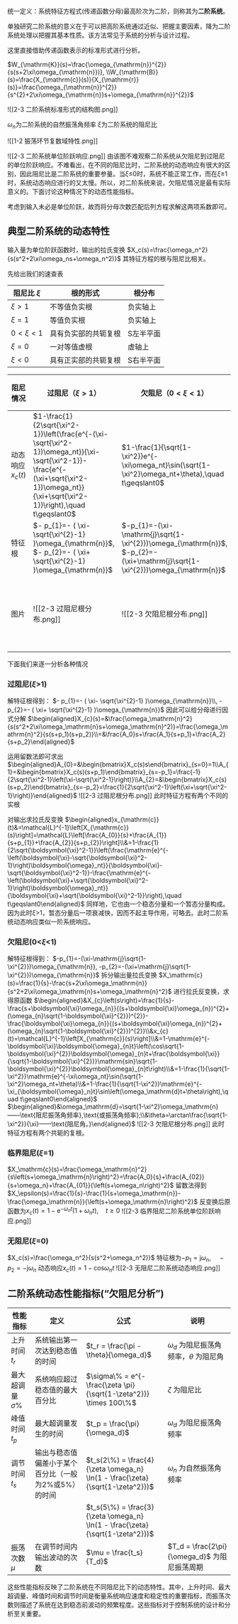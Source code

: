 统一定义：系统特征方程式(传递函数分母)最高阶次为二阶，则称其为**二阶系统**。

单独研究二阶系统的意义在于可以把高阶系统通过近似、把握主要因素，降为二阶系统处理以把握其基本性质。该方法常见于系统的分析与设计过程。

这里直接借助传递函数表示的标准形式进行分析。

$W_{\mathrm{K}}(s)=\frac{\omega_{\mathrm{n}}^{2}}{s(s+2\xi\omega_{\mathrm{n}})}, \\W_{\mathrm{B}}(s)=\frac{X_{\mathrm{c}}(s)}{X_{\mathrm{r}}(s)}=\frac{\omega_{\mathrm{n}}^{2}}{s^{2}+2\xi\omega_{\mathrm{n}}s+\omega_{\mathrm{n}}^{2}}$

![[2-3 二阶系统标准形式的结构图.png]]

$\omega_n$为二阶系统的自然振荡角频率
$\xi$为二阶系统的阻尼比

![[1-2 振荡环节复数域特性.png]] 


![[2-3 二阶系统单位阶跃响应.png]]
由该图不难观察二阶系统从欠阻尼到过阻尼的单位阶跃响应。不难看出，在不同的阻尼比时，二阶系统的动态响应有很大的区别，因此阻尼比是二阶系统的重要参量。当$\xi$≤0时，系统不能正常工作，而在$\xi$≥1时，系统动态响应进行的又太慢。所以，对二阶系统来说，欠阻尼情况是最有实际意义的。下面讨论这种情况下的动态性能指标。

考虑到输入未必是单位阶跃，故而将分母次数匹配后列方程求解这两项系数即可。

## 典型二阶系统的动态特性

输入量为单位阶跃函数时，输出的拉氏变换
$X_c(s)=\frac{\omega_n^2}{s(s^2+2\xi\omega_ns+\omega_n^2)}$
其特征方程的根与阻尼比相关。

先给出我们的速查表

| 阻尼比 $\xi$ | 根的形式               | 根分布       |
|-------------|------------------------|--------------|
| $\xi > 1$   | 不等值负实根           | 负实轴上     |
| $\xi = 1$   | 等值负实根             | 负实轴上     |
| $0 < \xi < 1$ | 具有负实部的共轭复根 | S左半平面    |
| $\xi = 0$   | 一对等值虚根           | 虚轴上       |
| $\xi < 0$   | 具有正实部的共轭复根   | S右半平面    |

| 阻尼情况          | 过阻尼（$\xi > 1$）                                                                                                                                                                          | 欠阻尼（$0 < \xi < 1$）                                                                                                           | 临界阻尼（$\xi = 1$）                                   | 无阻尼（$\xi = 0$）                                        |
| ------------- | --------------------------------------------------------------------------------------------------------------------------------------------------------------------------------------- | ---------------------------------------------------------------------------------------------------------------------------- | ------------------------------------------------- | ----------------------------------------------------- |
| 动态响应 $x_c(t)$ | $1-\frac{1}{2\sqrt{\xi^2-1}}\left(\frac{e^{-(\xi-\sqrt{\xi^2-1})\omega_nt}}{\xi-\sqrt{\xi^2-1}}-\frac{e^{-(\xi+\sqrt{\xi^2-1})\omega_nt}}{\xi+\sqrt{\xi^2-1}}\right),\quad t\geqslant0$ | $1-\frac{1}{\sqrt{1-\xi^2}}e^{-\xi\omega_nt}\sin(\sqrt{1-\xi^2}\omega_nt+\theta),\quad t\geqslant0$                          | $1-e^{-\omega_nt}(1+\omega_nt),\quad t\geqslant0$ | $1-\cos\omega_nt$                                     |
| 特征根           | $- p_{1}=- ( \xi- \sqrt{\xi^{2}-1} )\omega_{\mathrm{n}}$, $- p_{2}=- ( \xi+ \sqrt{\xi^{2}-1} )\omega_{\mathrm{n}}$                                                                      | $-p_{1}=-(\xi-\mathrm{j}\sqrt{1-\xi^{2}})\omega_{\mathrm{n}}$, $-p_{2}=-(\xi+\mathrm{j}\sqrt{1-\xi^{2}})\omega_{\mathrm{n}}$ | $-p_1=-p_2=-\omega_n$                             | $-p_1=\mathrm{j}\omega_n$, $-p_2=-\mathrm{j}\omega_n$ |
| 图片            | ![[2-3 过阻尼根分布.png]]                                                                                                                                                                     | ![[2-3 欠阻尼根分布.png]]                                                                                                          | ![[2-3 临界阻尼二阶系统单位阶跃响应.png]]                       | ![[2-3 无阻尼二阶系统动态响应.png]]                              |

下面我们来逐一分析各种情况
### 过阻尼($\xi$>1)

解特征根得到：
$- p_{1}=- ( \xi- \sqrt{\xi^{2}-1} )\omega_{\mathrm{n}}\\, - p_{2}=- ( \xi+ \sqrt{\xi^{2}-1} )\omega_{\mathrm{n}}$
因此可以给分母进行因式分解
$\begin{aligned}X_{c}(s)=&\frac{\omega_\mathrm{n}^2}{s(s^2+2\xi\omega_\mathrm{n}s+\omega_\mathrm{n}^2)}=\frac{\omega_\mathrm{n}^2}{s(s+p_1)(s+p_2)}\\=&\frac{A_0}s+\frac{A_1}{s+p_1}+\frac{A_2}{s+p_2}\end{aligned}$

运用留数法即可求出
$\begin{aligned}A_{0}=&\begin{bmatrix}X_c(s)s\end{bmatrix}_{s=0}=1\\A_{1}=&\begin{bmatrix}X_c(s)(s+p_1)\end{bmatrix}_{s=-p_1}=\frac{-1}{2\sqrt{\xi^2-1}\left(\xi-\sqrt{\xi^2-1}\right)}\\A_{2}=&\begin{bmatrix}X_c(s)(s+p_2)\end{bmatrix}_{s=-p_2}=\frac{1}{2\sqrt{\xi^2-1}\left(\xi+\sqrt{\xi^2-1}\right)}\end{aligned}$
![[2-3 过阻尼根分布.png]]
此时特征方程有两个不同的实根

对输出求拉氏反变换
$\begin{aligned}x_{\mathrm{c}}(t)&=\mathcal{L}^{-1}\left[X_{\mathrm{c}}(s)\right]=\mathcal{L}\left[\frac{A_{0}}{s}+\frac{A_{1}}{s+p_{1}}+\frac{A_{2}}{s+p_{2}}\right]\\&=1-\frac{1}{2\sqrt{\boldsymbol{\xi}^2-1}}\left(\frac{\mathrm{e}^{-\left(\boldsymbol{\xi}-\sqrt{\boldsymbol{\xi}^2-1}\right)\boldsymbol{\omega}_nt}}{\boldsymbol{\xi}-\sqrt{\boldsymbol{\xi}^2-1}}-\frac{\mathrm{e}^{-\left(\boldsymbol{\xi}+\sqrt{\boldsymbol{\xi}^2-1}\right)\boldsymbol{\omega}_nt}}{\boldsymbol{\xi}+\sqrt{\boldsymbol{\xi}^2-1}}\right),\quad t\geqslant0\end{aligned}$
同样地，它也由一个稳态分量和一个暂态分量构成。
因为此时$\xi$>1，暂态分量后一项衰减快，因而不起主导作用，可略去。此时二阶系统动态响应类似一阶系统响应。

### 欠阻尼(0<$\xi$<1)

解特征根得到：
$-p_{1}=-(\xi-\mathrm{j}\sqrt{1-\xi^{2}})\omega_{\mathrm{n}}, -p_{2}=-(\xi+\mathrm{j}\sqrt{1-\xi^{2}})\omega_{\mathrm{n}}$
拆分输出量拉氏变换
$X_\mathrm{c}(s)=\frac{1}{s}-\frac{s+2\xi\omega_\mathrm{n}}{s^2+2\xi\omega_\mathrm{n}s+\omega_\mathrm{n}^2}$
进行拉氏反变换，求得原函数
$\begin{aligned}&X_{c}\left(s\right)=\frac{1}{s}-\frac{s+\boldsymbol{\xi}\omega_{n}}{(s+\boldsymbol{\xi}\omega_{n})^{2}+(\omega_{n}\sqrt{1-\boldsymbol{\xi}^{2}})^{2}}-\frac{\boldsymbol{\xi}\omega_{n}}{(s+\boldsymbol{\xi}\omega_{n})^{2}+(\omega_{n}\sqrt{1-\boldsymbol{\xi}^{2}})^{2}}\\&x_{c}(t)=\mathcal{L}^{-1}\left[X_{\mathrm{c}}(s)\right]\\&=1-\mathrm{e}^{-\boldsymbol{\xi}\boldsymbol{\omega}_{n}t}\left(\cos\sqrt{1-\boldsymbol{\xi}^{2}}\boldsymbol{\omega}_{n}t+\frac{\boldsymbol{\xi}}{\sqrt{1-\boldsymbol{\xi}^{2}}}\mathrm{sin}\sqrt{1-\boldsymbol{\xi}^{2}}\boldsymbol{\omega}_{n}t\right)\\&=1-\frac{1}{\sqrt{1-\xi^2}}\mathrm{e}^{-\xi\omega_nt}\sin(\sqrt{1-\xi^2}\omega_nt+\theta)\\&=1-\frac{1}{\sqrt{1-\xi^2}}\mathrm{e}^{-\xi_{\boldsymbol{\omega}_n}t}\sin\left(\omega_\mathrm{d}t+\theta\right),\quad t\geqslant0\end{aligned}$
$\begin{aligned}&\omega_\mathrm{d}=\sqrt{1-\xi^2}\omega_\mathrm{n}——\text{阻尼振荡角频率},\text{或振荡角频率};\\&\theta=\arctan\frac{\sqrt{1-\xi^2}}{\xi}——\text{阻尼角。}\end{aligned}$
![[2-3 欠阻尼根分布.png]]
此时特征方程有两个共轭的复根。

### 临界阻尼($\xi$=1)

$X_\mathrm{c}(s)=\frac{\omega_\mathrm{n}^2}{s\left(s+\omega_\mathrm{n}\right)^2}=\frac{A_0}{s}+\frac{A_{02}}{s+\omega_n}+\frac{A_{01}}{\left(s+\omega_n\right)^2}$
留数法得到$X_\epsilon(s)=\frac{1}{s}-\frac{1}{s+\omega_\mathrm{n}}-\frac{\omega_\mathrm{n}}{\left(s+\omega_\mathrm{n}\right)^2}$
反变换后原函数为$x_\mathrm{c}(t)=1-\mathrm{e}^{-\omega_nt}(1+\omega_nt),\quad t\geqslant0$
![[2-3 临界阻尼二阶系统单位阶跃响应.png]]
### 无阻尼($\xi$=0)

$X_c(s)=\frac{\omega_n^2}{s(s^2+\omega_n^2)}$
特征根为$-p_1=\mathrm{j}\omega_n,\quad-p_2=-\mathrm{j}\omega_n$
动态响应$x_c(t)=1-\mathrm{cos}\omega_nt$
![[2-3 无阻尼二阶系统动态响应.png]]
## 二阶系统动态性能指标(“欠阻尼分析”)

| 性能指标             | 定义                           | 公式                                                                            | 说明                                    |
| ---------------- | ---------------------------- | ----------------------------------------------------------------------------- | ------------------------------------- |
| 上升时间 $t_r$       | 系统输出第一次达到稳态值的时间              | $t_r = \frac{\pi - \theta}{\omega_d}$                                         | $\omega_d$ 为阻尼振荡角频率，$\theta$ 为阻尼角     |
| 最大超调量 $\sigma\%$ | 系统响应超过稳态值的最大百分比              | $\sigma\% = e^{-\frac{\zeta \pi}{\sqrt{1-\zeta^2}}} \times 100\%$             | $\zeta$ 为阻尼比                          |
| 峰值时间 $t_p$       | 最大超调量发生的时间                   | $t_p = \frac{\pi}{\omega_d}$                                                  | $\omega_d$ 为阻尼振荡角频率                   |
| 调节时间 $t_s$       | 输出与稳态值偏差小于某个百分比（一般为2%或5%）的时间 | $t_s(2\%) = \frac{4}{\zeta \omega_n} \ln(1 - \frac{\zeta}{\sqrt{1-\zeta^2}})$ | $\omega_n$ 为自然振荡角频率                   |
|                  |                              | $t_s(5\%) = \frac{3}{\zeta \omega_n} \ln(1 - \frac{\zeta}{\sqrt{1-\zeta^2}})$ |                                       |
| 振荡次数 $\mu$       | 在调节时间内输出波动的次数                | $\mu = \frac{t_s}{T_d}$                                                       | $T_d = \frac{2\pi}{\omega_d}$ 为阻尼振荡周期 |

这些性能指标反映了二阶系统在不同阻尼比下的动态特性。其中，上升时间、最大超调量、峰值时间和调节时间是衡量系统响应速度和稳定性的重要指标，而振荡次数则描述了系统在达到稳态前波动的频繁程度。这些指标对于控制系统的设计和分析至关重要。
